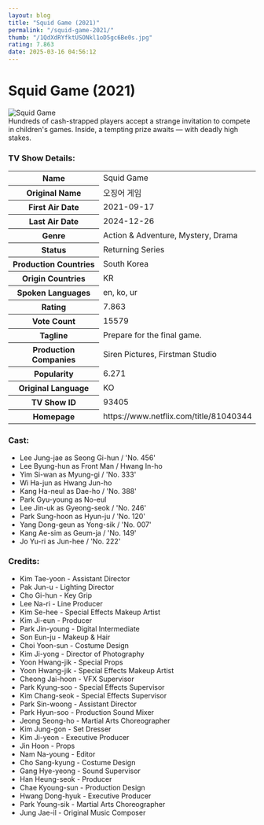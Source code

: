 ```yaml
---
layout: blog
title: "Squid Game (2021)"
permalink: "/squid-game-2021/"
thumb: "/1QdXdRYfktUSONkl1oD5gc6Be0s.jpg"
rating: 7.863
date: 2025-03-16 04:56:12
---
```

<h1 class="title">Squid Game (2021)</h1><div class="poster"><img src="{{ site.imglink }}/1QdXdRYfktUSONkl1oD5gc6Be0s.jpg" class="img-fluid my-3" alt="Squid Game"/></div><div class="plot">Hundreds of cash-strapped players accept a strange invitation to compete in children's games. Inside, a tempting prize awaits — with deadly high stakes.</div><h3>TV Show Details:</h3><table class="table table-bordered details"><tr><th>Name</th><td>Squid Game</td></tr><tr><th>Original Name</th><td>오징어 게임</td></tr><tr><th>First Air Date</th><td>2021-09-17</td></tr><tr><th>Last Air Date</th><td>2024-12-26</td></tr><tr><th>Genre</th><td>Action & Adventure, Mystery, Drama</td></tr><tr><th>Status</th><td>Returning Series</td></tr><tr><th>Production Countries</th><td>South Korea</td></tr><tr><th>Origin Countries</th><td>KR</td></tr><tr><th>Spoken Languages</th><td>en, ko, ur</td></tr><tr><th>Rating</th><td>7.863</td></tr><tr><th>Vote Count</th><td>15579</td></tr><tr><th>Tagline</th><td>Prepare for the final game.</td></tr><tr><th>Production Companies</th><td>Siren Pictures, Firstman Studio</td></tr><tr><th>Popularity</th><td>6.271</td></tr><tr><th>Original Language</th><td>KO</td></tr><tr><th>TV Show ID</th><td>93405</td></tr><tr><th>Homepage</th><td>https://www.netflix.com/title/81040344</td></tr></table><h3>Cast:</h3><ul class="list-group cast"><li>Lee Jung-jae as Seong Gi-hun / 'No. 456'</li><li>Lee Byung-hun as Front Man / Hwang In-ho</li><li>Yim Si-wan as Myung-gi / 'No. 333'</li><li>Wi Ha-jun as Hwang Jun-ho</li><li>Kang Ha-neul as Dae-ho / 'No. 388'</li><li>Park Gyu-young as No-eul</li><li>Lee Jin-uk as Gyeong-seok / 'No. 246'</li><li>Park Sung-hoon as Hyun-ju / 'No. 120'</li><li>Yang Dong-geun as Yong-sik / 'No. 007'</li><li>Kang Ae-sim as Geum-ja / 'No. 149'</li><li>Jo Yu-ri as Jun-hee / 'No. 222'</li></ul><h3>Credits:</h3><ul class="list-group crew"><li>Kim Tae-yoon - Assistant Director</li><li>Pak Jun-u - Lighting Director</li><li>Cho Gi-hun - Key Grip</li><li>Lee Na-ri - Line Producer</li><li>Kim Se-hee - Special Effects Makeup Artist</li><li>Kim Ji-eun - Producer</li><li>Park Jin-young - Digital Intermediate</li><li>Son Eun-ju - Makeup & Hair</li><li>Choi Yoon-sun - Costume Design</li><li>Kim Ji-yong - Director of Photography</li><li>Yoon Hwang-jik - Special Props</li><li>Yoon Hwang-jik - Special Effects Makeup Artist</li><li>Cheong Jai-hoon - VFX Supervisor</li><li>Park Kyung-soo - Special Effects Supervisor</li><li>Kim Chang-seok - Special Effects Supervisor</li><li>Park Sin-woong - Assistant Director</li><li>Park Hyun-soo - Production Sound Mixer</li><li>Jeong Seong-ho - Martial Arts Choreographer</li><li>Kim Jung-gon - Set Dresser</li><li>Kim Ji-yeon - Executive Producer</li><li>Jin Hoon - Props</li><li>Nam Na-young - Editor</li><li>Cho Sang-kyung - Costume Design</li><li>Gang Hye-yeong - Sound Supervisor</li><li>Han Heung-seok - Producer</li><li>Chae Kyoung-sun - Production Design</li><li>Hwang Dong-hyuk - Executive Producer</li><li>Park Young-sik - Martial Arts Choreographer</li><li>Jung Jae-il - Original Music Composer</li></ul>
